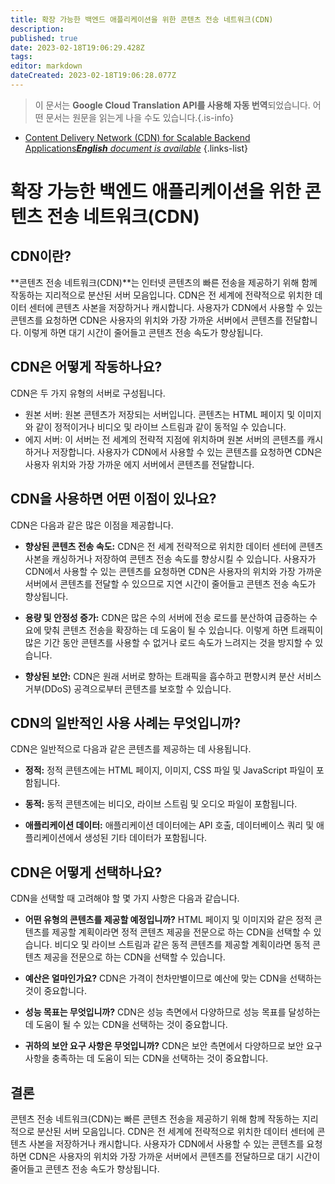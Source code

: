 ```yaml
---
title: 확장 가능한 백엔드 애플리케이션을 위한 콘텐츠 전송 네트워크(CDN)
description: 
published: true
date: 2023-02-18T19:06:29.428Z
tags: 
editor: markdown
dateCreated: 2023-02-18T19:06:28.077Z
---
```


> 이 문서는 **Google Cloud Translation API를 사용해 자동 번역**되었습니다.
어떤 문서는 원문을 읽는게 나을 수도 있습니다.{.is-info}



- [Content Delivery Network (CDN) for Scalable Backend Applications***English** document is available*](/en/Knowledge-base/Backend/content-delivery-network-cdn-for-scalable-backend-applications)
{.links-list}


# 확장 가능한 백엔드 애플리케이션을 위한 콘텐츠 전송 네트워크(CDN)

## CDN이란?

**콘텐츠 전송 네트워크(CDN)**는 인터넷 콘텐츠의 빠른 전송을 제공하기 위해 함께 작동하는 지리적으로 분산된 서버 모음입니다. CDN은 전 세계에 전략적으로 위치한 데이터 센터에 콘텐츠 사본을 저장하거나 캐시합니다. 사용자가 CDN에서 사용할 수 있는 콘텐츠를 요청하면 CDN은 사용자의 위치와 가장 가까운 서버에서 콘텐츠를 전달합니다. 이렇게 하면 대기 시간이 줄어들고 콘텐츠 전송 속도가 향상됩니다.

## CDN은 어떻게 작동하나요?

CDN은 두 가지 유형의 서버로 구성됩니다.

- 원본 서버: 원본 콘텐츠가 저장되는 서버입니다. 콘텐츠는 HTML 페이지 및 이미지와 같이 정적이거나 비디오 및 라이브 스트림과 같이 동적일 수 있습니다.
- 에지 서버: 이 서버는 전 세계의 전략적 지점에 위치하며 원본 서버의 콘텐츠를 캐시하거나 저장합니다. 사용자가 CDN에서 사용할 수 있는 콘텐츠를 요청하면 CDN은 사용자 위치와 가장 가까운 에지 서버에서 콘텐츠를 전달합니다.

## CDN을 사용하면 어떤 이점이 있나요?

CDN은 다음과 같은 많은 이점을 제공합니다.

- **향상된 콘텐츠 전송 속도:** CDN은 전 세계 전략적으로 위치한 데이터 센터에 콘텐츠 사본을 캐싱하거나 저장하여 콘텐츠 전송 속도를 향상시킬 수 있습니다. 사용자가 CDN에서 사용할 수 있는 콘텐츠를 요청하면 CDN은 사용자의 위치와 가장 가까운 서버에서 콘텐츠를 전달할 수 있으므로 지연 시간이 줄어들고 콘텐츠 전송 속도가 향상됩니다.

- **용량 및 안정성 증가:** CDN은 많은 수의 서버에 전송 로드를 분산하여 급증하는 수요에 맞춰 콘텐츠 전송을 확장하는 데 도움이 될 수 있습니다. 이렇게 하면 트래픽이 많은 기간 동안 콘텐츠를 사용할 수 없거나 로드 속도가 느려지는 것을 방지할 수 있습니다.

- **향상된 보안:** CDN은 원래 서버로 향하는 트래픽을 흡수하고 편향시켜 분산 서비스 거부(DDoS) 공격으로부터 콘텐츠를 보호할 수 있습니다.

## CDN의 일반적인 사용 사례는 무엇입니까?

CDN은 일반적으로 다음과 같은 콘텐츠를 제공하는 데 사용됩니다.

- **정적:** 정적 콘텐츠에는 HTML 페이지, 이미지, CSS 파일 및 JavaScript 파일이 포함됩니다.

- **동적:** 동적 콘텐츠에는 비디오, 라이브 스트림 및 오디오 파일이 포함됩니다.

- **애플리케이션 데이터:** 애플리케이션 데이터에는 API 호출, 데이터베이스 쿼리 및 애플리케이션에서 생성된 기타 데이터가 포함됩니다.

## CDN은 어떻게 선택하나요?

CDN을 선택할 때 고려해야 할 몇 가지 사항은 다음과 같습니다.

- **어떤 유형의 콘텐츠를 제공할 예정입니까?** HTML 페이지 및 이미지와 같은 정적 콘텐츠를 제공할 계획이라면 정적 콘텐츠 제공을 전문으로 하는 CDN을 선택할 수 있습니다. 비디오 및 라이브 스트림과 같은 동적 콘텐츠를 제공할 계획이라면 동적 콘텐츠 제공을 전문으로 하는 CDN을 선택할 수 있습니다.

- **예산은 얼마인가요?** CDN은 가격이 천차만별이므로 예산에 맞는 CDN을 선택하는 것이 중요합니다.

- **성능 목표는 무엇입니까?** CDN은 성능 측면에서 다양하므로 성능 목표를 달성하는 데 도움이 될 수 있는 CDN을 선택하는 것이 중요합니다.

- **귀하의 보안 요구 사항은 무엇입니까?** CDN은 보안 측면에서 다양하므로 보안 요구 사항을 충족하는 데 도움이 되는 CDN을 선택하는 것이 중요합니다.

## 결론

콘텐츠 전송 네트워크(CDN)는 빠른 콘텐츠 전송을 제공하기 위해 함께 작동하는 지리적으로 분산된 서버 모음입니다. CDN은 전 세계에 전략적으로 위치한 데이터 센터에 콘텐츠 사본을 저장하거나 캐시합니다. 사용자가 CDN에서 사용할 수 있는 콘텐츠를 요청하면 CDN은 사용자의 위치와 가장 가까운 서버에서 콘텐츠를 전달하므로 대기 시간이 줄어들고 콘텐츠 전송 속도가 향상됩니다.